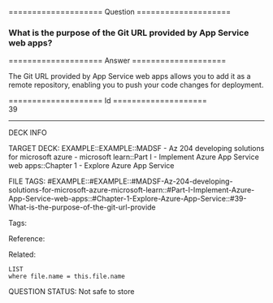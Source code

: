 ==================== Question ====================  

### What is the purpose of the Git URL provided by App Service web apps?  

==================== Answer ====================  

The Git URL provided by App Service web apps allows you to add it as a remote repository, enabling you to push your code changes for deployment.

==================== Id ====================  
39

---

DECK INFO

TARGET DECK: EXAMPLE::EXAMPLE::MADSF - Az 204 developing solutions for microsoft azure - microsoft learn::Part I - Implement Azure App Service web apps::Chapter 1 - Explore Azure App Service

FILE TAGS: #EXAMPLE::#EXAMPLE::#MADSF-Az-204-developing-solutions-for-microsoft-azure-microsoft-learn::#Part-I-Implement-Azure-App-Service-web-apps::#Chapter-1-Explore-Azure-App-Service::#39-What-is-the-purpose-of-the-git-url-provide

Tags:

Reference:

Related:

```dataview
LIST
where file.name = this.file.name
```

QUESTION STATUS: Not safe to store
